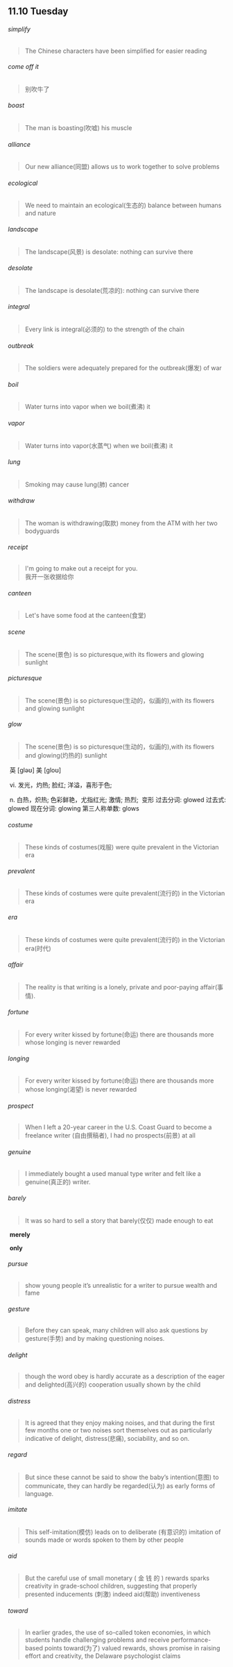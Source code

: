 ## 11.10	Tuesday

###### simplify

> The Chinese characters have been simplified for easier reading

###### come off it

> 别吹牛了

###### boast

> The man is boasting(吹嘘) his muscle

###### alliance

> Our new alliance(同盟) allows us to work together to solve problems

###### ecological

> We need to maintain an ecological(生态的) balance between humans and nature

###### landscape

> The landscape(风景) is desolate: nothing can survive there

###### desolate

>The landscape is desolate(荒凉的): nothing can survive there

###### integral

> Every link is integral(必须的) to the strength of the chain

###### outbreak

> The soldiers were adequately prepared for the outbreak(爆发) of war

###### boil

> Water turns into vapor when we boil(煮沸) it

###### vapor

> Water turns into vapor(水蒸气) when we boil(煮沸) it

###### lung

> Smoking may cause lung(肺) cancer

###### withdraw

> The woman is withdrawing(取款) money from the ATM with her two bodyguards

###### receipt

> I'm going to make out a receipt for you.  
> 	我开一张收据给你

###### canteen

> Let's have some food at the canteen(食堂)



###### scene

> The scene(景色) is so picturesque,with its flowers and glowing sunlight



###### picturesque

> The scene(景色) is so picturesque(生动的，似画的),with its flowers and glowing sunlight

###### glow

> The scene(景色) is so picturesque(生动的，似画的),with its flowers and glowing(灼热的) sunlight

​	英 [ɡləʊ]   美 [ɡloʊ] 

​	vi.  发光，灼热; 脸红; 洋溢，喜形于色;

​	n.  白热，炽热; 色彩鲜艳，尤指红光; 激情; 热烈;
​	变形 过去分词: glowed 过去式: glowed 现在分词: glowing 第三人称单数: glows

###### costume

> These kinds of costumes(戏服) were quite prevalent in the Victorian era

###### prevalent

> These kinds of costumes were quite prevalent(流行的) in the Victorian era

###### era

> These kinds of costumes were quite prevalent(流行的) in the Victorian era(时代)



###### affair

> The reality is that writing is a lonely, private and poor-paying affair(事情).

######  fortune 
> For every writer kissed by fortune(命运) there are thousands more whose longing is never rewarded

###### longing

> For every writer kissed by fortune(命运) there are thousands more whose longing(渴望) is never rewarded

###### prospect

> When I left a 20-year career in the U.S. Coast Guard to become a freelance writer (自由撰稿者), I had no prospects(前景) at all

###### genuine

> I immediately bought a used manual type writer and felt like a genuine(真正的) writer.

###### barely

> It was so hard to sell a story that barely(仅仅) made enough to eat
> 

​	**merely**

​	**only**
###### pursue

> show young people it’s unrealistic for a writer to pursue wealth and fame

###### gesture

> Before they can speak, many children will also ask questions by gesture(手势) and by making questioning noises.

###### delight

> though the word obey is hardly accurate as a description of the eager and delighted(高兴的) cooperation usually shown by the child

###### distress

> It is agreed that they enjoy making noises, and that during the first few months one or two noises sort themselves out as particularly indicative of delight, distress(悲痛), sociability, and so on.

###### regard

> But since these cannot be said to show the baby’s intention(意图) to communicate, they can hardly be regarded(认为) as early forms of language.

###### imitate

> This self-imitation(模仿) leads on to deliberate (有意识的) imitation of sounds made or words spoken to them by other people

###### aid

> But the careful use of small monetary ( 金 钱 的 ) rewards sparks creativity in grade-school children, suggesting that properly presented inducements (刺激) indeed aid(帮助) inventiveness

###### toward
> In earlier grades, the use of so-called token economies, in which students handle challenging problems and receive performance-based points toward(为了) valued rewards, shows promise in raising effort and creativity, the Delaware psychologist claims